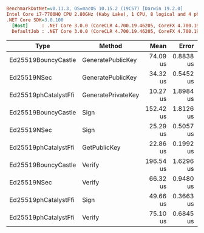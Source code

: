 ``` ini

BenchmarkDotNet=v0.11.3, OS=macOS 10.15.2 (19C57) [Darwin 19.2.0]
Intel Core i7-7700HQ CPU 2.80GHz (Kaby Lake), 1 CPU, 8 logical and 4 physical cores
.NET Core SDK=3.0.100
  [Host]     : .NET Core 3.0.0 (CoreCLR 4.700.19.46205, CoreFX 4.700.19.46214), 64bit RyuJIT
  DefaultJob : .NET Core 3.0.0 (CoreCLR 4.700.19.46205, CoreFX 4.700.19.46214), 64bit RyuJIT


```
|                 Type |             Method |      Mean |     Error |    StdDev |     Median |
|--------------------- |------------------- |----------:|----------:|----------:|-----------:|
|  Ed25519BouncyCastle |  GeneratePublicKey |  74.09 us | 0.8838 us | 0.8267 us |  74.367 us |
|          Ed25519NSec |  GeneratePublicKey |  34.32 us | 0.5452 us | 0.5099 us |  34.230 us |
| Ed25519phCatalystFfi | GeneratePrivateKey |  10.27 us | 1.8984 us | 5.2287 us |   7.965 us |
|  Ed25519BouncyCastle |               Sign | 152.42 us | 1.8126 us | 1.6068 us | 152.161 us |
|          Ed25519NSec |               Sign |  25.29 us | 0.5057 us | 0.8166 us |  25.133 us |
| Ed25519phCatalystFfi |       GetPublicKey |  22.86 us | 0.1992 us | 0.1863 us |  22.771 us |
|  Ed25519BouncyCastle |             Verify | 196.54 us | 1.6296 us | 1.4446 us | 196.542 us |
|          Ed25519NSec |             Verify |  66.32 us | 0.9480 us | 0.8868 us |  66.374 us |
| Ed25519phCatalystFfi |               Sign |  49.66 us | 0.3663 us | 0.3247 us |  49.617 us |
| Ed25519phCatalystFfi |             Verify |  75.10 us | 0.6845 us | 0.6403 us |  75.078 us |
